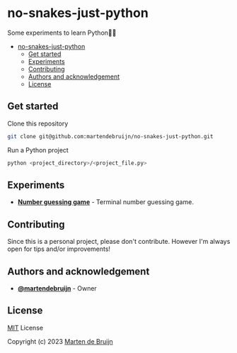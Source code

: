 # no-snakes-just-python

Some experiments to learn Python🐍🐍

- [no-snakes-just-python](#no-snakes-just-python)
  - [Get started](#get-started)
  - [Experiments](#experiments)
  - [Contributing](#contributing)
  - [Authors and acknowledgement](#authors-and-acknowledgement)
  - [License](#license)

## Get started

Clone this repository

```sh
git clone git@github.com:martendebruijn/no-snakes-just-python.git
```

Run a Python project

```sh
python <project_directory>/<project_file.py>
```

## Experiments

- **[Number guessing game](./number_guessing/number_guessing.py)** - Terminal number guessing game.

## Contributing

Since this is a personal project, please don't contribute. However I'm always open for tips and/or improvements!

## Authors and acknowledgement

- **[@martendebruijn](https://github.com/martendebruijn)** - Owner

## License

[MIT](./LICENSE) License

Copyright (c) 2023 [Marten de Bruijn](https://github.com/martendebruijn)

